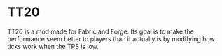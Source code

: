 # TT20

TT20 is a mod made for Fabric and Forge. Its goal is to make the performance seem better to players than it actually is
by modifying how ticks work when the TPS is low.
